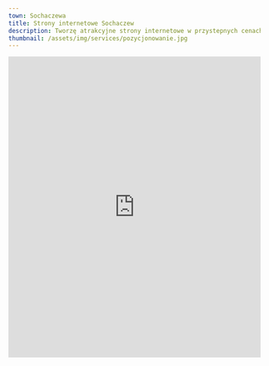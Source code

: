 ```yaml
---
town: Sochaczewa
title: Strony internetowe Sochaczew
description: Tworzę atrakcyjne strony internetowe w przystepnych cenach dla firm z Sochaczewa. Zadzwoń do mnie +48 788 660 190
thumbnail: /assets/img/services/pozycjonowanie.jpg
---
```


<iframe src="https://www.google.com/maps/embed?pb=!1m18!1m12!1m3!1d39094.179805641965!2d20.203280958931714!3d52.23636784273772!2m3!1f0!2f0!3f0!3m2!1i1024!2i768!4f13.1!3m3!1m2!1s0x471bfdc20f045787%3A0x4e5f102939e42371!2sSochaczew!5e0!3m2!1spl!2spl!4v1682842049622!5m2!1spl!2spl" width="100%" height="600" style="border:0;" allowfullscreen="" loading="lazy" referrerpolicy="no-referrer-when-downgrade"></iframe>
